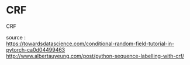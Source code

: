 # CRF
CRF

source : <br>
https://towardsdatascience.com/conditional-random-field-tutorial-in-pytorch-ca0d04499463  <br>
http://www.albertauyeung.com/post/python-sequence-labelling-with-crf/
